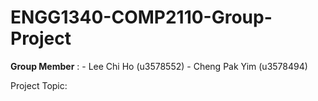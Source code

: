 # ENGG1340-COMP2110-Group-Project

**Group Member** : - Lee Chi Ho    (u3578552)
               - Cheng Pak Yim (u3578494)

Project Topic: